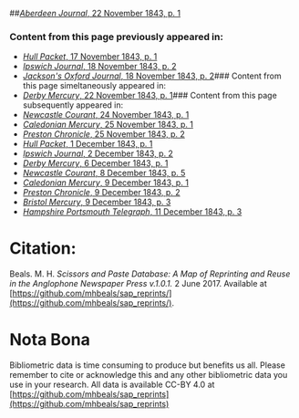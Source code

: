 ##[*Aberdeen Journal*, 22 November 1843, p. 1](https://mhbeals.github.io/sap_html/Aberdeen-Journal/Aberdeen-Journal-22-November-1843-p-1)

### Content from this page previously appeared in:
+ [*Hull Packet*, 17 November 1843, p. 1](https://mhbeals.github.io/sap_html/Hull-Packet/Hull-Packet-17-November-1843-p-1)
+ [*Ipswich Journal*, 18 November 1843, p. 2](https://mhbeals.github.io/sap_html/Ipswich-Journal/Ipswich-Journal-18-November-1843-p-2)
+ [*Jackson's Oxford Journal*, 18 November 1843, p. 2](https://mhbeals.github.io/sap_html/Jackson's-Oxford-Journal/Jackson's-Oxford-Journal-18-November-1843-p-2)### Content from this page simeltaneously appeared in:
+ [*Derby Mercury*, 22 November 1843, p. 1](https://mhbeals.github.io/sap_html/Derby-Mercury/Derby-Mercury-22-November-1843-p-1)### Content from this page subsequently appeared in:
+ [*Newcastle Courant*, 24 November 1843, p. 1](https://mhbeals.github.io/sap_html/Newcastle-Courant/Newcastle-Courant-24-November-1843-p-1)
+ [*Caledonian Mercury*, 25 November 1843, p. 1](https://mhbeals.github.io/sap_html/Caledonian-Mercury/Caledonian-Mercury-25-November-1843-p-1)
+ [*Preston Chronicle*, 25 November 1843, p. 2](https://mhbeals.github.io/sap_html/Preston-Chronicle/Preston-Chronicle-25-November-1843-p-2)
+ [*Hull Packet*, 1 December 1843, p. 1](https://mhbeals.github.io/sap_html/Hull-Packet/Hull-Packet-1-December-1843-p-1)
+ [*Ipswich Journal*, 2 December 1843, p. 2](https://mhbeals.github.io/sap_html/Ipswich-Journal/Ipswich-Journal-2-December-1843-p-2)
+ [*Derby Mercury*, 6 December 1843, p. 1](https://mhbeals.github.io/sap_html/Derby-Mercury/Derby-Mercury-6-December-1843-p-1)
+ [*Newcastle Courant*, 8 December 1843, p. 5](https://mhbeals.github.io/sap_html/Newcastle-Courant/Newcastle-Courant-8-December-1843-p-5)
+ [*Caledonian Mercury*, 9 December 1843, p. 1](https://mhbeals.github.io/sap_html/Caledonian-Mercury/Caledonian-Mercury-9-December-1843-p-1)
+ [*Preston Chronicle*, 9 December 1843, p. 2](https://mhbeals.github.io/sap_html/Preston-Chronicle/Preston-Chronicle-9-December-1843-p-2)
+ [*Bristol Mercury*, 9 December 1843, p. 3](https://mhbeals.github.io/sap_html/Bristol-Mercury/Bristol-Mercury-9-December-1843-p-3)
+ [*Hampshire Portsmouth Telegraph*, 11 December 1843, p. 3](https://mhbeals.github.io/sap_html/Hampshire-Portsmouth-Telegraph/Hampshire-Portsmouth-Telegraph-11-December-1843-p-3)
                    
# Citation: 

Beals. M. H. *Scissors and Paste Database: A Map of Reprinting and Reuse in the Anglophone Newspaper Press v.1.0.1.* 2 June 2017. Available at [https://github.com/mhbeals/sap_reprints/](https://github.com/mhbeals/sap_reprints/). 
                    
# Nota Bona

Bibliometric data is time consuming to produce but benefits us all. Please remember to cite or acknowledge this and any other bibliometric data you use in your research. All data is available CC-BY 4.0 at [https://github.com/mhbeals/sap_reprints](https://github.com/mhbeals/sap_reprints)